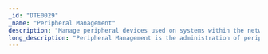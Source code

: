 ```yaml
---
_id: "DTE0029"
_name: "Peripheral Management"
description: "Manage peripheral devices used on systems within the network for active defense purposes."
long_description: "Peripheral Management is the administration of peripheral devices used on systems within the network for defensive or deceptive purposes. A defender can choose to allow or deny certain types of peripherals from being used on systems. Defenders can also introduce certain peripherals to an adversary-controlled system to see how the adversary reacts."
---
```

